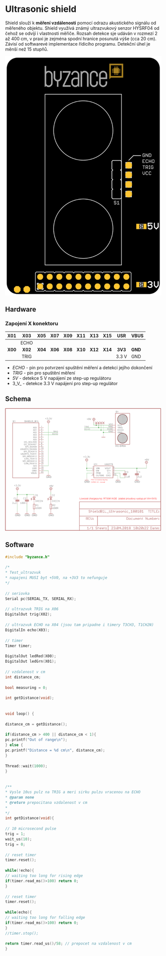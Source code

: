 # Ultrasonic shield

Shield slouží k **měření vzdálenosti** pomocí odrazu akustického signálu od měřeného objektu. Shield využívá známý ultrazvukový senzor HYSRF04 od čehož se odvíjí i vlastnosti měřiče. Rozsah detekce sje udáván v rozmezí 2 až 400 cm, v praxi je zejména spodní hranice posunutá výše \(cca 20 cm\). Závisí od softwarevé implementace řídicího programu. Detekční úhel je měnší než 15 stupňů.  


![](../../../.gitbook/assets/shield_ultrasonic_b1.png)

## Hardware

### Zapojení X konektoru

| **X01** | **X03** | **X05** | **X07** | **X09** | **X11** | **X13** | **X15** | **USR** | **VBUS** |
| :---: | :---: | :---: | :---: | :---: | :---: | :---: | :---: | :---: | :--- |
|  | ECHO |  |  |  |  |  |  |  |  |
| **X00** | **X02** | **X04** | **X06** | **X08** | **X10** | **X12** | **X14** | **3V3** | **GND** |
|  | TRIG |  |  |  |  |  |  | 3.3 V | GND |

* _ECHO_ - pin pro potvrzení spuštění měření a detekci jejího dokončení
* _TRIG_ - pin pro spuštění měření
* _5V_ - detekce 5 V napájení ze step-up regulátoru
* 3_V_ - detekce 3.3 V napájení pro step-up regulátor

## Schema

![](../../../.gitbook/assets/shieldb1l_ultrasonic_180101.png)

## Software

```cpp
#include "byzance.h"

/*
* Test_ultrazvuk
* napajeni MUSI byt +5V0, na +3V3 to nefunguje
*/

// seriovka
Serial pc(SERIAL_TX, SERIAL_RX);

// ultrazvuk TRIG na X06
DigitalOut trig(X02);

// ultrazvuk ECHO na X04 (jsou tam pripadne i timery T3CH3, T1CH2N)
DigitalIn echo(X03);

// timer
Timer timer;

DigitalOut ledRed(X00);
DigitalOut ledGrn(X01);

// vzdalenost v cm
int distance_cm;

bool measuring = 0;

int getDistance(void);


void loop() {

distance_cm = getDistance();

if(distance_cm > 400 || distance_cm < 1){
pc.printf("Out of range\n");
} else {
pc.printf("Distance = %d cm\n", distance_cm);
}

Thread::wait(1000);
}


/**
* Vysle 10us pulz na TRIG a meri sirku pulzu vracenou na ECHO
* @param none
* @return prepocitana vzdalenost v cm
*
*/
int getDistance(void){

// 10 microsecond pulse
trig = 1;
wait_us(10);
trig = 0;

// reset timer
timer.reset();

while(!echo){
// waiting too long for rising edge
if(timer.read_ms()>100) return 0;
}

// reset timer
timer.reset();

while(echo){
// waiting too long for falling edge
if(timer.read_ms()>100) return 0;
}
//timer.stop();

return timer.read_us()/58; // prepocet na vzdalenost v cm
}
```

